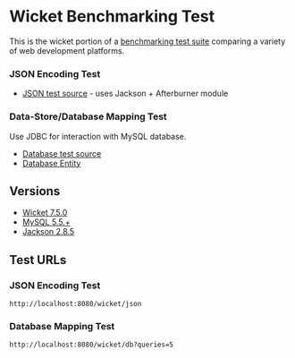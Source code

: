 # Wicket Benchmarking Test

This is the wicket portion of a [benchmarking test suite](../) comparing a variety of web development platforms.

### JSON Encoding Test
* [JSON test source](src/main/java/hellowicket/HelloJsonResponse.java) - uses Jackson + Afterburner module

### Data-Store/Database Mapping Test
Use JDBC for interaction with MySQL database.

* [Database test source](src/main/java/hellowicket/HelloDbResponse.java)
* [Database Entity](src/main/java/hellowicket/World.java)

## Versions

* [Wicket 7.5.0](http://wicket.apache.org/)
* [MySQL 5.5.+](http://dev.mysql.com/)
* [Jackson 2.8.5](http://wiki.fasterxml.com/JacksonHome)

## Test URLs

### JSON Encoding Test

    http://localhost:8080/wicket/json

### Database Mapping Test

    http://localhost:8080/wicket/db?queries=5
